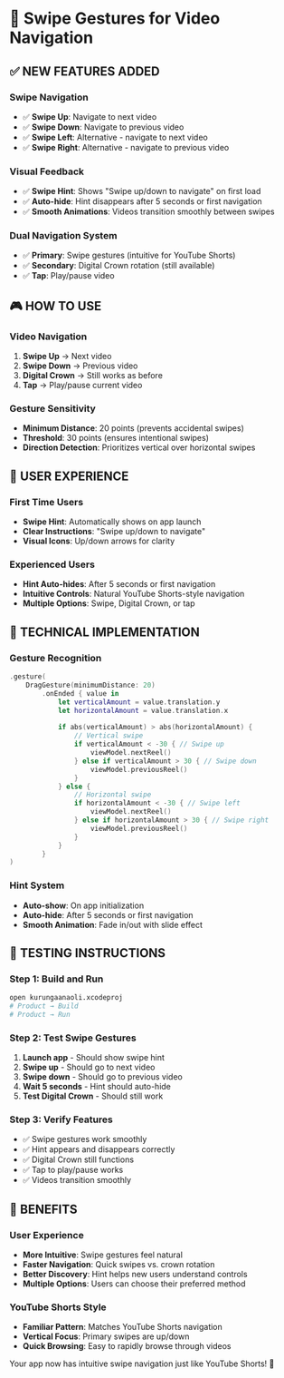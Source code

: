 # 🎯 Swipe Gestures for Video Navigation

## ✅ **NEW FEATURES ADDED**

### **Swipe Navigation**
- ✅ **Swipe Up**: Navigate to next video
- ✅ **Swipe Down**: Navigate to previous video  
- ✅ **Swipe Left**: Alternative - navigate to next video
- ✅ **Swipe Right**: Alternative - navigate to previous video

### **Visual Feedback**
- ✅ **Swipe Hint**: Shows "Swipe up/down to navigate" on first load
- ✅ **Auto-hide**: Hint disappears after 5 seconds or first navigation
- ✅ **Smooth Animations**: Videos transition smoothly between swipes

### **Dual Navigation System**
- ✅ **Primary**: Swipe gestures (intuitive for YouTube Shorts)
- ✅ **Secondary**: Digital Crown rotation (still available)
- ✅ **Tap**: Play/pause video

## 🎮 **HOW TO USE**

### **Video Navigation**
1. **Swipe Up** → Next video
2. **Swipe Down** → Previous video
3. **Digital Crown** → Still works as before
4. **Tap** → Play/pause current video

### **Gesture Sensitivity**
- **Minimum Distance**: 20 points (prevents accidental swipes)
- **Threshold**: 30 points (ensures intentional swipes)
- **Direction Detection**: Prioritizes vertical over horizontal swipes

## 🎨 **USER EXPERIENCE**

### **First Time Users**
- **Swipe Hint**: Automatically shows on app launch
- **Clear Instructions**: "Swipe up/down to navigate"
- **Visual Icons**: Up/down arrows for clarity

### **Experienced Users**
- **Hint Auto-hides**: After 5 seconds or first navigation
- **Intuitive Controls**: Natural YouTube Shorts-style navigation
- **Multiple Options**: Swipe, Digital Crown, or tap

## 🔧 **TECHNICAL IMPLEMENTATION**

### **Gesture Recognition**
```swift
.gesture(
    DragGesture(minimumDistance: 20)
        .onEnded { value in
            let verticalAmount = value.translation.y
            let horizontalAmount = value.translation.x
            
            if abs(verticalAmount) > abs(horizontalAmount) {
                // Vertical swipe
                if verticalAmount < -30 { // Swipe up
                    viewModel.nextReel()
                } else if verticalAmount > 30 { // Swipe down
                    viewModel.previousReel()
                }
            } else {
                // Horizontal swipe
                if horizontalAmount < -30 { // Swipe left
                    viewModel.nextReel()
                } else if horizontalAmount > 30 { // Swipe right
                    viewModel.previousReel()
                }
            }
        }
)
```

### **Hint System**
- **Auto-show**: On app initialization
- **Auto-hide**: After 5 seconds or first navigation
- **Smooth Animation**: Fade in/out with slide effect

## 📱 **TESTING INSTRUCTIONS**

### **Step 1: Build and Run**
```bash
open kurungaanaoli.xcodeproj
# Product → Build
# Product → Run
```

### **Step 2: Test Swipe Gestures**
1. **Launch app** - Should show swipe hint
2. **Swipe up** - Should go to next video
3. **Swipe down** - Should go to previous video
4. **Wait 5 seconds** - Hint should auto-hide
5. **Test Digital Crown** - Should still work

### **Step 3: Verify Features**
- ✅ Swipe gestures work smoothly
- ✅ Hint appears and disappears correctly
- ✅ Digital Crown still functions
- ✅ Tap to play/pause works
- ✅ Videos transition smoothly

## 🎉 **BENEFITS**

### **User Experience**
- **More Intuitive**: Swipe gestures feel natural
- **Faster Navigation**: Quick swipes vs. crown rotation
- **Better Discovery**: Hint helps new users understand controls
- **Multiple Options**: Users can choose their preferred method

### **YouTube Shorts Style**
- **Familiar Pattern**: Matches YouTube Shorts navigation
- **Vertical Focus**: Primary swipes are up/down
- **Quick Browsing**: Easy to rapidly browse through videos

Your app now has intuitive swipe navigation just like YouTube Shorts! 🚀 